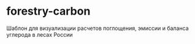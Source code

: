 # forestry-carbon
Шаблон для визуализации расчетов поглощения, эмиссии и баланса углерода в лесах России
